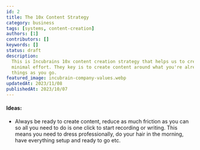 ```yaml
---
id: 2
title: The 10x Content Strategy
category: business
tags: [systems, content-creation]
authors: [1]
contributors: []
keywords: []
status: draft
description:
  This is Incubrains 10x content creation strategy that helps us to create valuable content with
  minimal effort. They key is to create content around what you're already doing by documenting
  things as you go.
featured_image: incubrain-company-values.webp
updatedAt: 2023/11/08
publishedAt: 2023/10/07
---
```


#### Ideas:

- Always be ready to create content, reduce as much friction as you can so all you need to do is one
  click to start recording or writing. This means you need to dress professionally, do your hair in
  the morning, have everything setup and ready to go etc.
